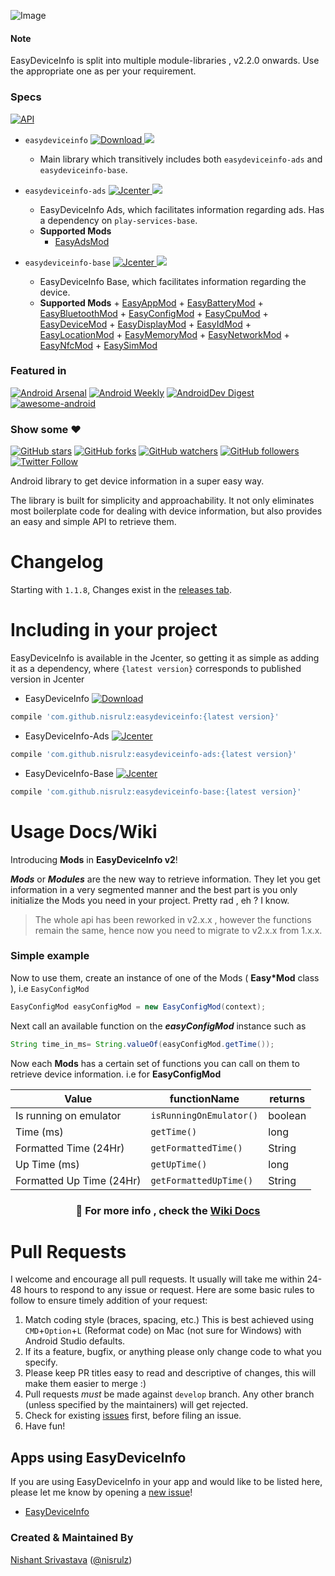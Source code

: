 ![Image](https://github.com/nisrulz/easydeviceinfo/blob/master/img/github_banner.png)


#### **Note**
EasyDeviceInfo is split into multiple module-libraries , v2.2.0 onwards. Use the appropriate one as per your requirement.

### Specs

[![API](https://img.shields.io/badge/API-9%2B-orange.svg?style=flat)](https://android-arsenal.com/api?level=9)

+  `easydeviceinfo`  [ ![Download](https://api.bintray.com/packages/nisrulz/maven/com.github.nisrulz%3Aeasydeviceinfo/images/download.svg) ](https://bintray.com/nisrulz/maven/com.github.nisrulz%3Aeasydeviceinfo/_latestVersion) <a href="http://www.methodscount.com/?lib=com.github.nisrulz%3Aeasydeviceinfo%3A2.2.0"><img src="https://img.shields.io/badge/Methods count-core: 2 | deps: 15592-e91e63.svg"/></a>
    - Main library which transitively includes both `easydeviceinfo-ads` and `easydeviceinfo-base`.

+ `easydeviceinfo-ads`  [ ![Jcenter](https://api.bintray.com/packages/nisrulz/maven/easydeviceinfo-ads/images/download.svg) ](https://bintray.com/nisrulz/maven/easydeviceinfo-ads/_latestVersion) <a href="http://www.methodscount.com/?lib=com.github.nisrulz%3Aeasydeviceinfo-ads%3A2.2.0"><img src="https://img.shields.io/badge/Methods count-core: 14 | deps: 15316-e91e63.svg"/></a>
    -  EasyDeviceInfo Ads, which facilitates information regarding ads. Has a dependency on `play-services-base`.
    -  **Supported Mods**
       + [EasyAdsMod](https://github.com/nisrulz/easydeviceinfo/wiki/Usage#easyadsmod)
+ `easydeviceinfo-base`  [ ![Jcenter](https://api.bintray.com/packages/nisrulz/maven/easydeviceinfo-base/images/download.svg) ](https://bintray.com/nisrulz/maven/easydeviceinfo-base/_latestVersion) <a href="http://www.methodscount.com/?lib=com.github.nisrulz%3Aeasydeviceinfo-base%3A2.2.0"><img src="https://img.shields.io/badge/Methods count-core: 262 | deps: 10-e91e63.svg"/></a>
    -  EasyDeviceInfo Base, which facilitates information regarding the device.
    -  **Supported Mods**
      + [EasyAppMod](https://github.com/nisrulz/easydeviceinfo/wiki/Usage#easyappmod)
      + [EasyBatteryMod](https://github.com/nisrulz/easydeviceinfo/wiki/Usage#easybatterymod)
      + [EasyBluetoothMod](https://github.com/nisrulz/easydeviceinfo/wiki/Usage#easybluetoothmod)
      + [EasyConfigMod](https://github.com/nisrulz/easydeviceinfo/wiki/Usage#easyconfigmod)
      + [EasyCpuMod](https://github.com/nisrulz/easydeviceinfo/wiki/Usage#easycpumod)
      + [EasyDeviceMod](https://github.com/nisrulz/easydeviceinfo/wiki/Usage#easydevicemod)
      + [EasyDisplayMod](https://github.com/nisrulz/easydeviceinfo/wiki/Usage#easydisplaymod)
      + [EasyIdMod](https://github.com/nisrulz/easydeviceinfo/wiki/Usage#easyidmod)
      + [EasyLocationMod](https://github.com/nisrulz/easydeviceinfo/wiki/Usage#easylocationmod)
      + [EasyMemoryMod](https://github.com/nisrulz/easydeviceinfo/wiki/Usage#easymemorymod)
      + [EasyNetworkMod](https://github.com/nisrulz/easydeviceinfo/wiki/Usage#easynetworkmod)
      + [EasyNfcMod](https://github.com/nisrulz/easydeviceinfo/wiki/Usage#easynfcmod)
      + [EasySimMod](https://github.com/nisrulz/easydeviceinfo/wiki/Usage#easysimmod)

### Featured in
[![Android Arsenal](https://img.shields.io/badge/Android%20Arsenal-EasyDeviceInfo-green.svg?style=true)](https://android-arsenal.com/details/1/3562) [![Android Weekly](https://img.shields.io/badge/Android%20Weekly-%23209-blue.svg)](http://androidweekly.net/issues/issue-209) [![AndroidDev Digest](https://img.shields.io/badge/AndroidDev%20Digest-%2399-blue.svg)](https://www.androiddevdigest.com/digest-99/) [![awesome-android](https://cdn.rawgit.com/sindresorhus/awesome/d7305f38d29fed78fa85652e3a63e154dd8e8829/media/badge.svg)](https://snowdream.github.io/awesome-android/Other.html#Utility)

### Show some :heart:
[![GitHub stars](https://img.shields.io/github/stars/nisrulz/easydeviceinfo.svg?style=social&label=Star)](https://github.com/nisrulz/easydeviceinfo) [![GitHub forks](https://img.shields.io/github/forks/nisrulz/easydeviceinfo.svg?style=social&label=Fork)](https://github.com/nisrulz/easydeviceinfo/fork) [![GitHub watchers](https://img.shields.io/github/watchers/nisrulz/easydeviceinfo.svg?style=social&label=Watch)](https://github.com/nisrulz/easydeviceinfo) [![GitHub followers](https://img.shields.io/github/followers/nisrulz.svg?style=social&label=Follow)](https://github.com/nisrulz/easydeviceinfo)  
[![Twitter Follow](https://img.shields.io/twitter/follow/nisrulz.svg?style=social)](https://twitter.com/nisrulz) 


Android library to get device information in a super easy way.

The library is built for simplicity and approachability. It not only eliminates most boilerplate code for dealing with device information, but also provides an easy and simple API to retrieve them.

# Changelog

Starting with `1.1.8`, Changes exist in the [releases tab](https://github.com/nisrulz/easydeviceinfo/releases).

# Including in your project
EasyDeviceInfo is available in the Jcenter, so getting it as simple as adding it as a dependency, where `{latest version}` corresponds to published version in Jcenter

+ EasyDeviceInfo [ ![Download](https://api.bintray.com/packages/nisrulz/maven/com.github.nisrulz%3Aeasydeviceinfo/images/download.svg) ](https://bintray.com/nisrulz/maven/com.github.nisrulz%3Aeasydeviceinfo/_latestVersion)
```gradle
compile 'com.github.nisrulz:easydeviceinfo:{latest version}'
```

+	EasyDeviceInfo-Ads   [ ![Jcenter](https://api.bintray.com/packages/nisrulz/maven/easydeviceinfo-ads/images/download.svg) ](https://bintray.com/nisrulz/maven/easydeviceinfo-ads/_latestVersion)
```gradle
compile 'com.github.nisrulz:easydeviceinfo-ads:{latest version}'
```

+	EasyDeviceInfo-Base   [ ![Jcenter](https://api.bintray.com/packages/nisrulz/maven/easydeviceinfo-base/images/download.svg) ](https://bintray.com/nisrulz/maven/easydeviceinfo-base/_latestVersion)
```gradle
compile 'com.github.nisrulz:easydeviceinfo-base:{latest version}'
```

# Usage Docs/Wiki

Introducing **Mods** in **EasyDeviceInfo v2**!

 ***Mods*** or ***Modules*** are the new way to retrieve information. They let you get information in a very segmented manner and the best part is you only initialize the Mods you need in your project. Pretty rad , eh ?  I know.

> The whole api has been reworked in v2.x.x , however the functions remain the same, hence now you need to migrate to v2.x.x from 1.x.x.

### Simple example

Now to use them, create an instance of one of the Mods ( **Easy\*Mod** class ), i.e `EasyConfigMod`
```java
EasyConfigMod easyConfigMod = new EasyConfigMod(context);
```
Next call an available function on the ***easyConfigMod*** instance such as
```java
String time_in_ms= String.valueOf(easyConfigMod.getTime());
```

Now each **Mods** has a certain set of functions you can call on them to retrieve device information. i.e for  **EasyConfigMod**

|Value|functionName|returns
|---|---|---|
|Is running on emulator|`isRunningOnEmulator()`|boolean
|Time (ms)|`getTime()`|long
|Formatted Time (24Hr)|`getFormattedTime()`|String
|Up Time (ms)|`getUpTime()`|long
|Formatted Up Time (24Hr)|`getFormattedUpTime()`|String

### <center> :page_with_curl: For more info , check the **[Wiki Docs](https://github.com/nisrulz/easydeviceinfo/wiki/Usage)** </center>

# Pull Requests
I welcome and encourage all pull requests. It usually will take me within 24-48 hours to respond to any issue or request. Here are some basic rules to follow to ensure timely addition of your request:
  1. Match coding style (braces, spacing, etc.) This is best achieved using `CMD`+`Option`+`L` (Reformat code) on Mac (not sure for Windows) with Android Studio defaults.
  2. If its a feature, bugfix, or anything please only change code to what you specify.
  3. Please keep PR titles easy to read and descriptive of changes, this will make them easier to merge :)
  4. Pull requests _must_ be made against `develop` branch. Any other branch (unless specified by the maintainers) will get rejected.
  5. Check for existing [issues](https://github.com/nisrulz/easydeviceinfo/issues) first, before filing an issue.  
  6. Have fun!

## Apps using EasyDeviceInfo
If you are using EasyDeviceInfo in your app and would like to be listed here, please let me know by opening a [new issue](https://github.com/nisrulz/easydeviceinfo/issues/new)!

 * [EasyDeviceInfo](https://play.google.com/store/apps/details?id=in.excogitation.deviceinfo)


### Created & Maintained By
[Nishant Srivastava](https://github.com/nisrulz) ([@nisrulz](https://www.twitter.com/nisrulz))
